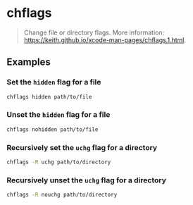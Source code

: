 # chflags

> Change file or directory flags. More information: <https://keith.github.io/xcode-man-pages/chflags.1.html>.

## Examples

### Set the `hidden` flag for a file

```bash
chflags hidden path/to/file
```

### Unset the `hidden` flag for a file

```bash
chflags nohidden path/to/file
```

### Recursively set the `uchg` flag for a directory

```bash
chflags -R uchg path/to/directory
```

### Recursively unset the `uchg` flag for a directory

```bash
chflags -R nouchg path/to/directory
```
